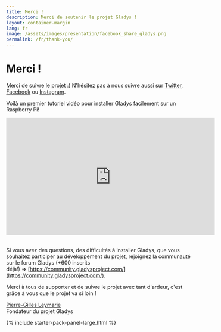 ```yaml
---
title: Merci !
description: Merci de soutenir le projet Gladys !
layout: container-margin
lang: fr
image: /assets/images/presentation/facebook_share_gladys.png
permalink: /fr/thank-you/
---
```


# Merci !

Merci de suivre le projet :) N'hésitez pas à nous suivre aussi sur [Twitter](https://twitter.com/gladysproject), [Facebook](https://facebook.com/gladysproject) ou [Instagram](https://instagram.com/gladysproject).

Voilà un premier tutoriel vidéo pour installer Gladys facilement sur un Raspberry Pi!

<div class="row">
<div class="col-md-6">
<div class="embed-responsive embed-responsive-16by9" >
    <iframe width="560" height="315" src="https://www.youtube.com/embed/rx1PmlMGh38" frameborder="0" allowfullscreen=""></iframe>
</div>
</div>
</div>

<br>

Si vous avez des questions, des difficultés à installer Gladys, que vous souhaitez participer au développement du projet, rejoignez la communauté sur le forum Gladys (+600 inscrits déjà!) => [https://community.gladysproject.com/](https://community.gladysproject.com/).

Merci à tous de supporter et de suivre le projet avec tant d'ardeur, c'est grâce à vous que le projet va si loin !

[Pierre-Gilles Leymarie](https://pierregillesleymarie.com/)  
Fondateur du projet Gladys

 {% include starter-pack-panel-large.html %}
